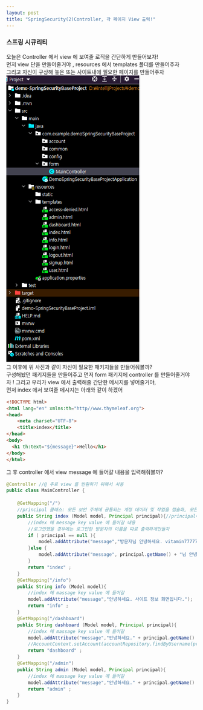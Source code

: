 ```yaml
---
layout: post
title: "SpringSecurity(2)Controller, 각 페이지 View 출력!"
---
```


### 스프링 시큐리티
오늘은 Controller 에서 view 에 보여줄 로직을 간단하게 만들어보자!
<br>
먼저 view 단을 만들어줄거야 , resources 에서 templates 폴더를 만들어주자
<br>
그리고 자신이 구상해 놓은 또는  사이트내에 필요한 페이지를 만들어주자
<br>
![20210519_201734.png](../img/20210519_201734.png)
<br>
그 이후에 위 사진과 같이 자신이 필요한 패키지들을 만들어줘볼까?
<br>
구성해놨던 패키지들을 만들어주고 먼저 form 패키지에 controller 를 만들어줄거야
<br> 
자 ! 그리고 우리가 view 에서 출력해줄 간단한 메시지를 넣어줄거야,
<br>
먼저 index 에서 보여줄 메시지는 아래와 같이 하겠어
<br>
```html
<!DOCTYPE html>
<html lang="en" xmlns:th="http//www.thymeleaf.org">
<head>
    <meta charset="UTF-8">
    <title>index</title>
</head>
<body>
  <h1 th:text="${message}">Hello</h1>
</body>
</html>
```
그 후 controller 에서 view message 에 들어갈 내용을 입력해줘볼까?
```java
@Controller //@ 주로 view 를 반환하기 위해서 사용
public class MainController {

    @GetMapping("/")
    //principal 클래스: 모든 보안 주체에 공통되는 계정 데이터 및 작업을 캡슐화, 모든 보안 주체가 파생되는 추상 기본 클래스
    public String index (Model model, Principal principal){//principal에 담긴 사용자 정보 id출력
        //index 에 message key value 에 들어갈 내용
        //로그인했을 경우에는 로그인한 방문자의 이름을 따로 출력하게만들자
        if ( principal == null ){
            model.addAttribute("message","방문자님 안녕하세요. vitamin7777777 의 메인 화면입니다.");
        }else {
            model.addAttribute("message", principal.getName() + "님 안녕하세요 , vitamin7777777 의 메인 화면입니다.");
        }
        return "index" ;
    }
    @GetMapping("/info")
    public String info (Model model){
        //index 에 massage key value 에 들어갈
        model.addAttribute("message","안녕하세요. 사이트 정보 화면입니다.");
        return "info" ;
    }
    @GetMapping("/dashboard")
    public String dashboard (Model model, Principal principal){
        //index 에 massage key value 에 들어갈
        model.addAttribute("message","안녕하세요." + principal.getName() + " 님 게시물 화면입니다.");//principal에 담긴 사용자 정보 id출력
        //AccountContext.setAccount(accountRepository.findByUsername(principal.getName()));//사용자 정보를 가져와서 스레드로컬에 넣어주기
        return "dashboard" ;
    }
    @GetMapping("/admin")
    public String admin (Model model, Principal principal){
        //index 에 massage key value 에 들어갈
        model.addAttribute("message","안녕하세요." + principal.getName() + " 님 관리자 화면입니다.");
        return "admin" ;
    }
}
```